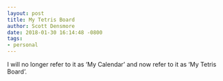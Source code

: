 ```yaml
---
layout: post
title: My Tetris Board
author: Scott Densmore
date: 2018-01-30 16:14:48 -0800
tags:
- personal
---
```


I will no longer refer to it as ‘My Calendar’ and now refer to it as ‘My Tetris Board’.
